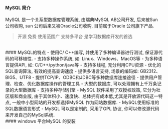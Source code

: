 #### MySQL  简介

MySQL 是一个关系型数据库管理系统, 由瑞典MySQL AB公司开发, 后来被Sun 公司收购, sun 公司后来又被Oracle公司收购, 目前属于Oracle 公司旗下产品.
> 开源 免费 使用范围广 支持多平台
是学习数据库开发的首选

<br>
#### MySQL的特点
- 使用C/ C++编写, 并使用了多种编译器进行测试, 保证源代码的可移植性.
- 支持多种操作系统, 如: Linux、Windows、MacOS等
- 为多种语言提供API, 如: C/C++/python/java等
- 支持多线程, 充分利用CPU资源
- 优化的SQL查询算法, 有效的提高查询速度
- 提供多语言支持, 场景的编码如: GB2312、BIG5、UTF8
- 提供TCP/IP、ODBC和JDBC等多种数据库连接途径
- 提供用户管理、检查、优化数据库操作的管理工具
- 大型的数据库, 可以处理拥有上千万条记录的大型数据库
- 支持多种存储引擎
- MySQL 软件采用了双授权政策, 它分为社区版和商业版, 由于其体积小、速度快、总体拥有成本低,尤其是开放源代码这一特点, 一般中小型网站的开发都选择MySQL 作为网站数据库.
- MySQL使用标准的SQL数据语言形式
- MySQL 可以是定制的, 采用了GPL 协议, 你可以修改源代码来开发自己的MySql系统.



<br>
#### windows 平台MySQL 的安装

